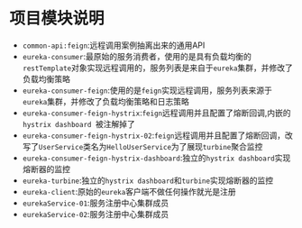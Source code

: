 # 项目模块说明
- `common-api:feign`:远程调用案例抽离出来的通用API
- `eureka-consumer`:最原始的服务消费者，使用的是具有负载均衡的`restTemplate`对象实现远程调用的，服务列表是来自于`eureka`集群，并修改了负载均衡策略
- `eureka-consumer-feign`:使用的是`feign`实现远程调用，服务列表来源于`eureka`集群，并修改了负载均衡策略和日志策略
- `eureka-consumer-feign-hystrix`:`feign`远程调用并且配置了熔断回调,内嵌的`hystrix dashboard `被注解掉了
- `eureka-consumer-feign-hystrix-02`:`feign`远程调用并且配置了熔断回调，改写了`UserService`类名为`HelloUserService`为了展现`turbine`聚合监控
- `eureka-consumer-feign-hystrix-dashboard`:独立的`hystrix dashboard`实现熔断器的监控
- `eureka-turbine`:独立的`hystrix dashboard`和`turbine`实现熔断器的监控
- `eureka-client`:原始的`eureka`客户端不做任何操作就光是注册
- `eurekaService-01`:服务注册中心集群成员
- `eurekaService-02`:服务注册中心集群成员